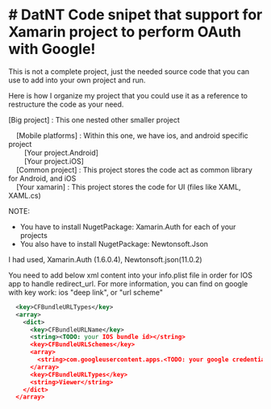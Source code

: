 # # DatNT Code snipet that support for Xamarin project to perform OAuth with Google!

This is not a complete project, just the needed source code that you can use to add into your own project and run.

Here is how I organize my project that you could use it as a reference to restructure the code as your need.


[Big project] : This one nested other smaller project  

&nbsp;&nbsp;&nbsp;&nbsp;[Mobile platforms] : Within this one, we have ios, and android specific project  
&nbsp;&nbsp;&nbsp;&nbsp;&nbsp;&nbsp;&nbsp;&nbsp;[Your project.Android]  
&nbsp;&nbsp;&nbsp;&nbsp;&nbsp;&nbsp;&nbsp;&nbsp;[Your project.iOS]  
&nbsp;&nbsp;&nbsp;&nbsp;[Common project] : This project stores the code act as common library for Android, and iOS  
&nbsp;&nbsp;&nbsp;&nbsp;[Your xamarin] : This project stores the code for UI (files like XAML, XAML.cs)  
  
NOTE:  
* You have to install NugetPackage: Xamarin.Auth for each of your projects  
* You also have to install NugetPackage: Newtonsoft.Json  
  
I had used, Xamarin.Auth (1.6.0.4), Newtonsoft.json(11.0.2)  

  
You need to add below xml content into your info.plist file in order for IOS app to handle redirect_url. For more information, you can find on google with key work: ios "deep link", or "url scheme"
  
```xml
  <key>CFBundleURLTypes</key>
  <array>
    <dict>
      <key>CFBundleURLName</key>
      <string><TODO: your IOS bundle id></string>
      <key>CFBundleURLSchemes</key>
      <array>
        <string>com.googleusercontent.apps.<TODO: your google credential data at REVERSED ID></string>
      </array>
      <key>CFBundleURLTypes</key>
      <string>Viewer</string>
    </dict>
  </array>
```


